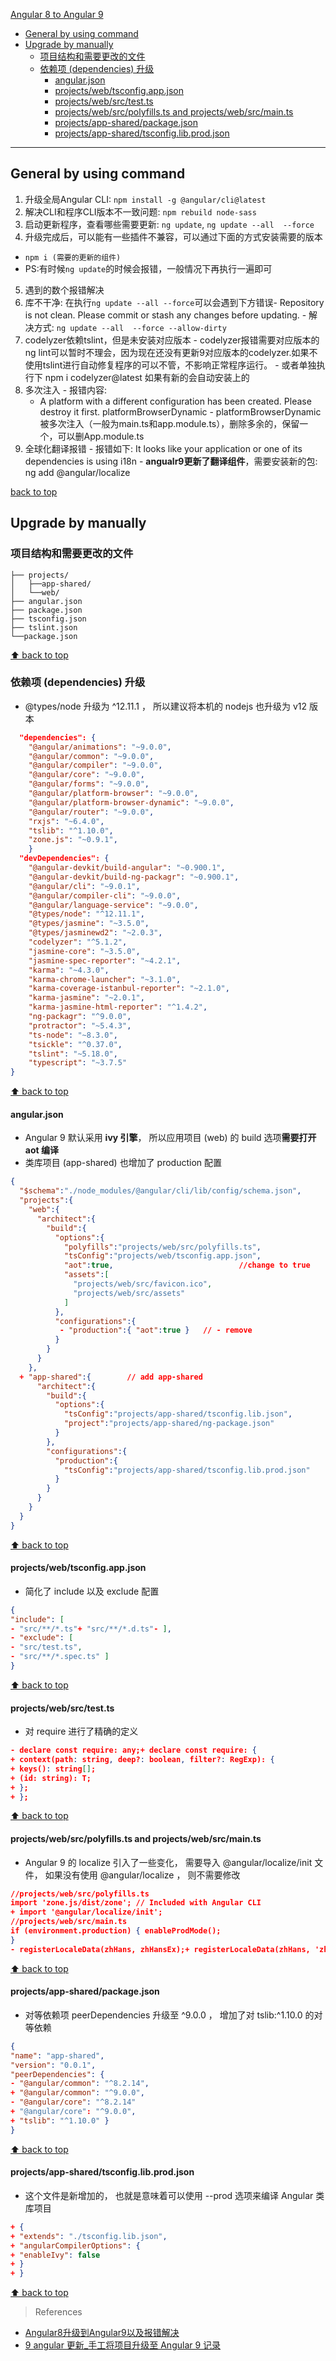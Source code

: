 [Angular 8 to Angular 9](#top)

- [General by using command](#general-by-using-command)
- [Upgrade by manually](#upgrade-by-manually)
  - [项目结构和需要更改的文件](#项目结构和需要更改的文件)
  - [依赖项 (dependencies) 升级](#依赖项-dependencies-升级)
    - [angular.json](#angularjson)
    - [projects/web/tsconfig.app.json](#projectswebtsconfigappjson)
    - [projects/web/src/test.ts](#projectswebsrctestts)
    - [projects/web/src/polyfills.ts and projects/web/src/main.ts](#projectswebsrcpolyfillsts-and-projectswebsrcmaints)
    - [projects/app-shared/package.json](#projectsapp-sharedpackagejson)
    - [projects/app-shared/tsconfig.lib.prod.json](#projectsapp-sharedtsconfiglibprodjson)

------------------------------------------------------------------------

## General by using command

1. 升级全局Angular CLI: `npm install -g @angular/cli@latest`
2. 解决CLI和程序CLI版本不一致问题: `npm rebuild node-sass`
3. 启动更新程序，查看哪些需要更新: `ng update`, `ng update --all  --force`
4. 升级完成后，可以能有一些插件不兼容，可以通过下面的方式安装需要的版本
  - `npm i (需要的更新的组件)`
  - PS:有时候`ng update`的时候会报错，一般情况下再执行一遍即可
5. 遇到的数个报错解决
  1. 库不干净: 在执行`ng update --all --force`可以会遇到下方错误- Repository is not clean.  Please commit or stash any changes before updating.
    - 解决方式: `ng update --all  --force --allow-dirty`
  2. codelyzer依赖tslint，但是未安装对应版本
    - codelyzer报错需要对应版本的ng lint可以暂时不理会，因为现在还没有更新9对应版本的codelyzer.如果不使用tslint进行自动修复程序的可以不管，不影响正常程序运行。
    - 或者单独执行下 npm i codelyzer@latest 如果有新的会自动安装上的
  3. 多次注入
    - 报错内容:
      - A platform with a different configuration has been created. Please destroy it first. platformBrowserDynamic
    - platformBrowserDynamic被多次注入（一般为main.ts和app.module.ts），删除多余的，保留一个，可以删App.module.ts
  4. 全球化翻译报错
    - 报错如下: It looks like your application or one of its dependencies is using i18n
    - **angualr9更新了翻译组件**，需要安装新的包: ng add @angular/localize

[back to top](#top)

## Upgrade by manually

### 项目结构和需要更改的文件

```
├── projects/
│   ├──app-shared/
│   └──web/
├── angular.json
├── package.json
├── tsconfig.json
├── tslint.json
└──package.json
```

[⬆ back to top](#top)

### 依赖项 (dependencies) 升级

- @types/node 升级为 ^12.11.1 ， 所以建议将本机的 nodejs 也升级为 v12 版本

```json
  "dependencies": {
    "@angular/animations": "~9.0.0",
    "@angular/common": "~9.0.0",
    "@angular/compiler": "~9.0.0",
    "@angular/core": "~9.0.0",
    "@angular/forms": "~9.0.0",
    "@angular/platform-browser": "~9.0.0",
    "@angular/platform-browser-dynamic": "~9.0.0",
    "@angular/router": "~9.0.0",
    "rxjs": "~6.4.0",
    "tslib": "^1.10.0",
    "zone.js": "~0.9.1",
    }
  "devDependencies": {
    "@angular-devkit/build-angular": "~0.900.1",
    "@angular-devkit/build-ng-packagr": "~0.900.1",
    "@angular/cli": "~9.0.1",
    "@angular/compiler-cli": "~9.0.0",
    "@angular/language-service": "~9.0.0",
    "@types/node": "^12.11.1",
    "@types/jasmine": "~3.5.0", 
    "@types/jasminewd2": "~2.0.3",
    "codelyzer": "^5.1.2",
    "jasmine-core": "~3.5.0",
    "jasmine-spec-reporter": "~4.2.1",
    "karma": "~4.3.0",
    "karma-chrome-launcher": "~3.1.0",
    "karma-coverage-istanbul-reporter": "~2.1.0", 
    "karma-jasmine": "~2.0.1",
    "karma-jasmine-html-reporter": "^1.4.2",
    "ng-packagr": "^9.0.0",
    "protractor": "~5.4.3",
    "ts-node": "~8.3.0",
    "tsickle": "^0.37.0",
    "tslint": "~5.18.0",
    "typescript": "~3.7.5" 
}
```

[⬆ back to top](#top)

#### angular.json

- Angular 9 默认采用 **ivy 引擎**， 所以应用项目 (web) 的 build 选项**需要打开 aot 编译**
- 类库项目 (app-shared) 也增加了 production 配置

```json
{
  "$schema":"./node_modules/@angular/cli/lib/config/schema.json",
  "projects":{
    "web":{
      "architect":{
        "build":{
          "options":{
            "polyfills":"projects/web/src/polyfills.ts",
            "tsConfig":"projects/web/tsconfig.app.json",
            "aot":true,                            //change to true
            "assets":[
              "projects/web/src/favicon.ico",
              "projects/web/src/assets"
            ]
          },
          "configurations":{
           - "production":{ "aot":true }   // - remove
          }
        }
      }
    },
  + "app-shared":{        // add app-shared
      "architect":{
        "build":{
          "options":{
            "tsConfig":"projects/app-shared/tsconfig.lib.json",
            "project":"projects/app-shared/ng-package.json"
          }
        },
        "configurations":{
          "production":{
            "tsConfig":"projects/app-shared/tsconfig.lib.prod.json"
          }
        }
      }
    }
  }
}
```

[⬆ back to top](#top)

#### projects/web/tsconfig.app.json

- 简化了 include 以及 exclude 配置

```json
{
"include": [
- "src/**/*.ts"+ "src/**/*.d.ts"- ],
- "exclude": [
- "src/test.ts",
- "src/**/*.spec.ts" ]
}
```

[⬆ back to top](#top)

#### projects/web/src/test.ts

- 对 require 进行了精确的定义

```json
- declare const require: any;+ declare const require: {
+ context(path: string, deep?: boolean, filter?: RegExp): {
+ keys(): string[];
+ (id: string): T;
+ };
+ };
```

[⬆ back to top](#top)

#### projects/web/src/polyfills.ts and projects/web/src/main.ts

- Angular 9 的 localize 引入了一些变化， 需要导入 @angular/localize/init 文件， 如果没有使用 @angular/localize ， 则不需要修改

```json
//projects/web/src/polyfills.ts
import 'zone.js/dist/zone'; // Included with Angular CLI
+ import '@angular/localize/init';
//projects/web/src/main.ts
if (environment.production) { enableProdMode();
}
- registerLocaleData(zhHans, zhHansEx);+ registerLocaleData(zhHans, 'zh-Hans', zhHansEx);
```

[⬆ back to top](#top)

#### projects/app-shared/package.json

- 对等依赖项 peerDependencies 升级至 ^9.0.0 ， 增加了对 tslib:^1.10.0 的对等依赖

```json
{
"name": "app-shared",
"version": "0.0.1",
"peerDependencies": {
- "@angular/common": "^8.2.14",
+ "@angular/common": "^9.0.0",
- "@angular/core": "^8.2.14"
+ "@angular/core": "^9.0.0",
+ "tslib": "^1.10.0" }
}
```

[⬆ back to top](#top)


#### projects/app-shared/tsconfig.lib.prod.json

- 这个文件是新增加的， 也就是意味着可以使用 --prod 选项来编译 Angular 类库项目

```json
+ {
+ "extends": "./tsconfig.lib.json",
+ "angularCompilerOptions": {
+ "enableIvy": false
+ }
+ }
```

[⬆ back to top](#top)

> References
- [Angular8升级到Angular9以及报错解决](https://blog.csdn.net/m0_37729058/article/details/104441230)
- [9 angular 更新_手工将项目升级至 Angular 9 记录](https://blog.csdn.net/weixin_26997697/article/details/112942166)
